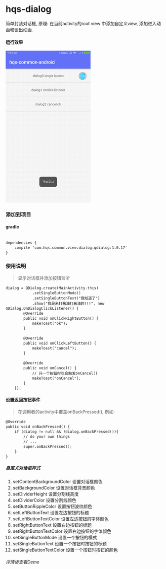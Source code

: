 # hqs-dialog
简单封装对话框, 原理: 在当前activity的root view 中添加自定义view, 添加进入动画和谈出动画.

#### 运行效果
![运行效果图](https://github.com/hqs5678/hqs-common-dialog-android/blob/master/2017-07-10%2015_10_51.gif)



### 添加到项目

#### gradle

```

dependencies {
    compile 'com.hqs.common.view.dialog:qdialog:1.0.17'
}

```

### 使用说明

> 显示对话框并添加按钮监听
```
dialog = QDialog.create(MainActivity.this)
            .setSingleButtonMode()
            .setSingleButtonText("我知道了")
            .show("我是来打酱油打酱油的!!!", new QDialog.OnDialogClickListener() {
        @Override
        public void onClickRightButton() {
            makeToast("ok");
        }

        @Override
        public void onClickLeftButton() {
            makeToast("cancel");
        }

        @Override
        public void onCancel() {
            // 只一个按钮时也会触发onCancel()
            makeToast("onCancel");
        }
    });
```

#### 设置返回按钮事件

> 在调用者的activity中覆盖onBackPressed(), 例如:
```
@Override
public void onBackPressed() {
    if (dialog != null && !dialog.onBackPressed()){
        // do your own things
        // ...
        super.onBackPressed();
    }
}
```


##### 自定义对话框样式

1. setContentBackgroundColor  设置对话框颜色
1. setBackgroundColor 设置对话框背景颜色
1. setDividerHeight  设置分割线高度
1. setDividerColor 设置分割线颜色
1. setButtonRippleColor  设置按钮波纹颜色
1. setLeftButtonText  设置左边按钮的标题
1. setLeftButtonTextColor  设置左边按钮的字体颜色
1. setRightButtonText 设置右边按钮的标题
1. setRightButtonTextColor 设置右边按钮的字体颜色
1. setSingleButtonMode 设置一个按钮的模式
1. setSingleButtonText 设置一个按钮时按钮的标题
1. setSingleButtonTextColor 设置一个按钮时按钮的颜色

###### 详情请查看Demo
